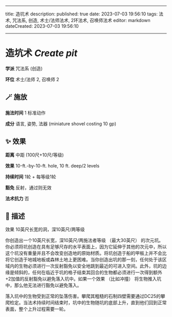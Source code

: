 
---
title: 造坑术
description: 
published: true
date: 2023-07-03 19:56:10
tags: 法术, 咒法系, 创造, 术士/法师法术, 2环法术, 召唤师法术
editor: markdown
dateCreated: 2023-07-03 19:56:10

---

# **造坑术** *Create pit*

**学派** 咒法系 (创造) 

**环位** 术士/法师 2, 召唤师 2

## 🪄 施放

**施法时间** 1 标准动作

**成分** 语言, 姿势, 法器 (miniature shovel costing 10 gp)

## ✨ 效果  

**距离** 中距 (100尺+10尺/等级) 

**效果** 10-ft.-by-10-ft. hole, 10 ft. deep/2 levels 

**持续时间** 1轮 + 每等级1轮 

**豁免** 反射，通过则无效

**法术抗力** 否

## 📖 描述

效果              10英尺长宽的洞，深10英尺/两等级

你创造出一个10英尺长宽，深10英尺/两施法者等级 （最大30英尺） 的次元坑。你必须将坑创造在具有足够尺存的水平表面上，因为它延伸于其他的次元中，所以这个坑没有重量并且不会改变创造地的原始材质。将坑创造于船的甲板上并不会比将它创造于地城地板或森林土地上更困难。当你创造出坑的那一刻，任何处于该区域内的生物必须进行一次反射豁免以安全地跳到最近的可进入空间。此外，坑的边缘是倾斜的，任何在临近于坑的格子结束其回合的生物都必须进行一次得到额外+2加值的反射豁免以避免落入坑中。如果一个效果 （比如冲撞） 将生物推入坑中，那么他无法进行豁免以避免落入。

落入坑中的生物受到正常的坠落伤害。攀爬其粗糙的石制四壁需要通过DC25的攀爬检定。当法术持续时间结束时，坑中的生物随坑的底部上升，直到他们回到正常表面，整个上升过程需要一轮。
    